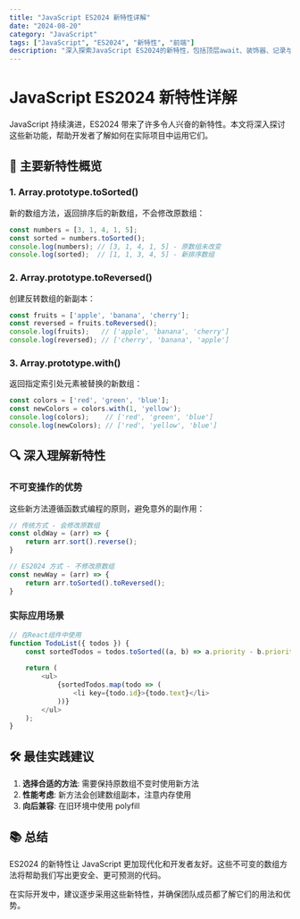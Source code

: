 ```yaml
---
title: "JavaScript ES2024 新特性详解"
date: "2024-08-20"
category: "JavaScript"
tags: ["JavaScript", "ES2024", "新特性", "前端"]
description: "深入探索JavaScript ES2024的新特性，包括顶层await、装饰器、记录与元组等令人兴奋的功能更新。"
---
```


# JavaScript ES2024 新特性详解

JavaScript 持续演进，ES2024 带来了许多令人兴奋的新特性。本文将深入探讨这些新功能，帮助开发者了解如何在实际项目中运用它们。

## 🚀 主要新特性概览

### 1. Array.prototype.toSorted()

新的数组方法，返回排序后的新数组，不会修改原数组：

```javascript
const numbers = [3, 1, 4, 1, 5];
const sorted = numbers.toSorted();
console.log(numbers); // [3, 1, 4, 1, 5] - 原数组未改变
console.log(sorted);  // [1, 1, 3, 4, 5] - 新排序数组
```

### 2. Array.prototype.toReversed()

创建反转数组的新副本：

```javascript
const fruits = ['apple', 'banana', 'cherry'];
const reversed = fruits.toReversed();
console.log(fruits);   // ['apple', 'banana', 'cherry']
console.log(reversed); // ['cherry', 'banana', 'apple']
```

### 3. Array.prototype.with()

返回指定索引处元素被替换的新数组：

```javascript
const colors = ['red', 'green', 'blue'];
const newColors = colors.with(1, 'yellow');
console.log(colors);    // ['red', 'green', 'blue']
console.log(newColors); // ['red', 'yellow', 'blue']
```

## 🔍 深入理解新特性

### 不可变操作的优势

这些新方法遵循函数式编程的原则，避免意外的副作用：

```javascript
// 传统方式 - 会修改原数组
const oldWay = (arr) => {
    return arr.sort().reverse();
}

// ES2024 方式 - 不修改原数组
const newWay = (arr) => {
    return arr.toSorted().toReversed();
}
```

### 实际应用场景

```javascript
// 在React组件中使用
function TodoList({ todos }) {
    const sortedTodos = todos.toSorted((a, b) => a.priority - b.priority);
    
    return (
        <ul>
            {sortedTodos.map(todo => (
                <li key={todo.id}>{todo.text}</li>
            ))}
        </ul>
    );
}
```

## 🛠️ 最佳实践建议

1. **选择合适的方法**: 需要保持原数组不变时使用新方法
2. **性能考虑**: 新方法会创建数组副本，注意内存使用
3. **向后兼容**: 在旧环境中使用 polyfill

## 📚 总结

ES2024 的新特性让 JavaScript 更加现代化和开发者友好。这些不可变的数组方法将帮助我们写出更安全、更可预测的代码。

在实际开发中，建议逐步采用这些新特性，并确保团队成员都了解它们的用法和优势。
